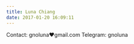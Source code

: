 ```yaml
---
title: Luna Chiang 
date: 2017-01-20 16:09:11
---
```



Contact: gnoluna❤gmail.com
Telegram: gnoluna


